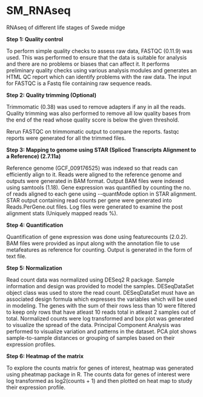 # SM_RNAseq
RNAseq of different life stages of Swede midge

**Step 1: Quality control**

To perform simple quality checks to assess raw data, FASTQC (0.11.9) was used. This was performed to ensure that the data is suitable for analysis and there are no problems or biases that can affect it. It performs preliminary quality checks using various analysis modules and generates an HTML QC report which can identify problems with the raw data. The input for FASTQC is a Fastq file containing raw sequence reads. 

**Step 2: Quality trimming (Optional)**

Trimmomatic (0.38) was used to remove adapters if any in all the reads. Quality trimming was also performed to remove all low quality bases from the end of the read whose quality score is below the given threshold.

Rerun FASTQC on trimmomatic output to compare the reports. fastqc reports were generated for all the trimmed files.

**Step 3: Mapping to genome using STAR (Spliced Transcripts Alignment to a Reference) (2.7.11a)**

Reference genome (GCF_009176525) was indexed so that reads can efficiently align to it. Reads were aligned to the reference genome and outputs were generated in BAM format. Output BAM files were indexed using samtools (1.18). Gene expression was quantified by counting the no. of reads aligned to each gene using --quantMode option in STAR alignment. STAR output containing read counts per gene were generated into Reads.PerGene.out files. Log files were generated to examine the post alignment stats (Uniquely mapped reads %). 

**Step 4: Quantification**

Quantification of gene expression was done using featurecounts (2.0.2). BAM files were provided as input along with the annotation file to use metafeatures as reference for counting. Output is generated in the form of text file.

**Step 5: Normalization**

Read count data was normalized using DESeq2 R package. Sample information and design was provided to model the samples. DESeqDataSet object class was used to store the read count. DESeqDataSet must have an associated design formula which expresses the variables which will be used in modeling. The genes with the sum of their rows less than 10 were filtered to keep only rows that have atleast 10 reads total in atleast 2 samples out of total. Normalized counts were log transformed and box plot was generated to visualize the spread of the data. Principal Component Analysis was performed to visualize variation and patterns in the dataset. PCA plot shows sample-to-sample distances or grouping of samples based on their expression profiles.  

**Step 6: Heatmap of the matrix**

To explore the counts matrix for genes of interest, heatmap was generated using pheatmap package in R. The counts data for genes of interest were log transformed as log2(counts + 1) and then plotted on heat map to study their expression profile. 
